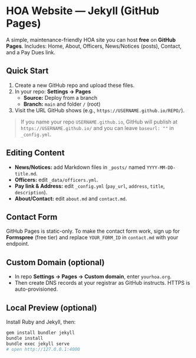 # HOA Website — Jekyll (GitHub Pages)

A simple, maintenance-friendly HOA site you can host **free** on **GitHub Pages**.
Includes: Home, About, Officers, News/Notices (posts), Contact, and a Pay Dues link.

## Quick Start

1) Create a new GitHub repo and upload these files.
2) In your repo: **Settings → Pages**
   - **Source:** Deploy from a branch
   - **Branch:** `main` and folder `/` (root)
3) Visit the URL GitHub shows (e.g., `https://USERNAME.github.io/REPO/`).

> If you name your repo `USERNAME.github.io`, GitHub will publish at `https://USERNAME.github.io/` and you can leave `baseurl: ""` in `_config.yml`.

## Editing Content
- **News/Notices:** add Markdown files in `_posts/` named `YYYY-MM-DD-title.md`.
- **Officers:** edit `_data/officers.yml`.
- **Pay link & Address:** edit `_config.yml` (`pay_url`, `address`, `title`, `description`).
- **About/Contact:** edit `about.md` and `contact.md`.

## Contact Form
GitHub Pages is static-only. To make the contact form work, sign up for **Formspree** (free tier) and replace `YOUR_FORM_ID` in `contact.md` with your endpoint.

## Custom Domain (optional)
- In repo **Settings → Pages → Custom domain**, enter `yourhoa.org`.
- Then create DNS records at your registrar as GitHub instructs. HTTPS is auto-provisioned.

## Local Preview (optional)
Install Ruby and Jekyll, then:
```bash
gem install bundler jekyll
bundle install
bundle exec jekyll serve
# open http://127.0.0.1:4000
```